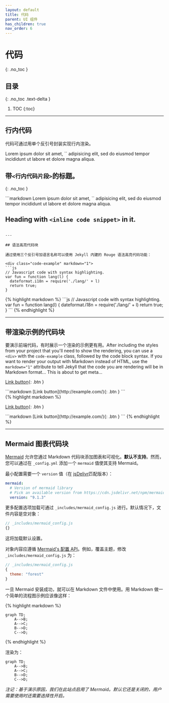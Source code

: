 ```yaml
---
layout: default
title: 代码
parent: UI 组件
has_children: true
nav_order: 6
---
```


# 代码
{: .no_toc }

## 目录
{: .no_toc .text-delta }

1. TOC
{:toc}

---

## 行内代码

代码可通过用单个反引号封装实现行内渲染。

<div class="code-example" markdown="1">
Lorem ipsum dolor sit amet, `<inline code snippet>` adipisicing elit, sed do eiusmod tempor incididunt ut labore et dolore magna aliqua.

## 带`<行内代码片段>`的标题。
{: .no_toc }
</div>
```markdown
Lorem ipsum dolor sit amet, `<inline code snippet>` adipisicing elit, sed do eiusmod tempor incididunt ut labore et dolore magna aliqua.

## Heading with `<inline code snippet>` in it.
```

---

## 语法高亮代码块

通过使用三个反引号加语言名称可以使用 Jekyll 内建的 Rouge 语法高亮代码功能：

<div class="code-example" markdown="1">
```js
// Javascript code with syntax highlighting.
var fun = function lang(l) {
  dateformat.i18n = require('./lang/' + l)
  return true;
}
```
</div>
{% highlight markdown %}
```js
// Javascript code with syntax highlighting.
var fun = function lang(l) {
  dateformat.i18n = require('./lang/' + l)
  return true;
}
```
{% endhighlight %}

---

## 带渲染示例的代码块

要演示前端代码，有时展示一个渲染的示例更有用。After including the styles from your project that you'll need to show the rendering, you can use a `<div>` with the `code-example` class, followed by the code block syntax. If you want to render your output with Markdown instead of HTML, use the `markdown="1"` attribute to tell Jekyll that the code you are rendering will be in Markdown format... This is about to get meta...

<div class="code-example" markdown="1">

<div class="code-example" markdown="1">

[Link button](http://example.com/){: .btn }

</div>
```markdown
[Link button](http://example.com/){: .btn }
```

</div>
{% highlight markdown %}
<div class="code-example" markdown="1">

[Link button](http://example.com/){: .btn }

</div>
```markdown
[Link button](http://example.com/){: .btn }
```
{% endhighlight %}

---

## Mermaid 图表代码块

[Mermaid](https://mermaid-js.github.io/mermaid/) 允许您通过 Markdown 代码块添加图表和可视化。**默认不支持**。然而，您可以通过在 `_config.yml` 添加一个 `mermaid` 值使其支持 Mermaid。

最小配置需要一个 `version` 值（在 [jsDelivr](https://cdn.jsdelivr.net/npm/mermaid/)匹配版本）：

```yaml
mermaid:
  # Version of mermaid library
  # Pick an available version from https://cdn.jsdelivr.net/npm/mermaid/
  version: "9.1.3"
```

更多配置选项加载可通过 `_includes/mermaid_config.js` 进行。默认情况下，文件内容是空对象：

```js
// _includes/mermaid_config.js
{}
```

这将加载默认设置。

对象内容应遵循 [Mermaid's 配置 API](https://mermaid-js.github.io/mermaid/#/./Setup?id=configuration)。例如，覆盖主题，修改 `_includes/mermaid_config.js` 为：

```js
// _includes/mermaid_config.js
{
  theme: "forest"
}
```

一旦 Mermaid 安装成功，就可以在 Markdown 文件中使用。用 Markdown 做一个简单的流程图示例应该像这样：

{% highlight markdown %}
```mermaid
graph TD;
    A-->B;
    A-->C;
    B-->D;
    C-->D;
```
{% endhighlight %}

渲染为：

```mermaid
graph TD;
    A-->B;
    A-->C;
    B-->D;
    C-->D;
```

*注记：基于演示原因，我们在此站点启用了 Mermaid。默认它还是关闭的，用户需要使用时还需要选择性开启。*
